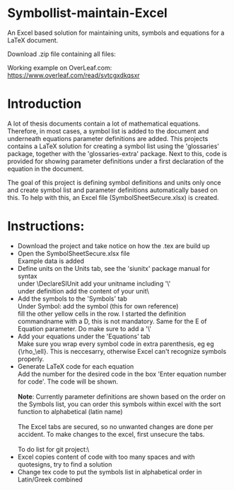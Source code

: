 # Symbollist-maintain-Excel
An Excel based solution for maintaining units, symbols and equations for a LaTeX document.

Download .zip file containing all files:

Working example on OverLeaf.com: https://www.overleaf.com/read/svtcgxdkqsxr

# Introduction
A lot of thesis documents contain a lot of mathematical equations. Therefore, in most cases, a symbol list is added to the document and underneath equations parameter definitions are added.
This projects contains a LaTeX solution for creating a symbol list using the 'glossaries' package, together with the 'glossaries-extra' package. Next to this, code is provided for showing parameter definitions under a first declaration of the equation in the document.

The goal of this project is defining symbol definitions and units only once and create symbol list and parameter definitions automatically based on this. To help with this, an Excel file (SymbolSheetSecure.xlsx) is created. 

# Instructions:
- Download the project and take notice on how the .tex are build up
- Open the SymbolSheetSecure.xlsx file\
Example data is added
- Define units on the Units tab, see the 'siunitx' package manual for syntax\
under \DeclareSIUnit add your unitname including '\\'\
under definition add the content of your unit\
- Add the symbols to the 'Symbols' tab\
Under Symbol: add the symbol (this for own reference)\
fill the other yellow cells in the row. I started the definition commandname with a D, this is not mandatory. Same for the E of Equation parameter. Do make sure to add a '\\'
- Add your equations under the 'Equations' tab\
Make sure you wrap every symbol code in extra parenthesis, eg eg {\rho_\ell}. This is neccesarry, otherwise Excel can't recognize symbols properly.
- Generate LaTeX code for each equation\
Add the number for the desired code in the box 'Enter equation number
for code'. The code will be shown.\
\
**Note**: Currently parameter definitions are shown based on the order on the Symbols list, you can order this symbols within excel with the sort function to alphabetical (latin name)
\
\
The Excel tabs are secured, so no unwanted changes are done per accident. To make changes to the excel, first unsecure the tabs. 
\
\
To do list for git project:\
- Excel copies content of code with too many spaces and with quotesigns, try to find a solution
- Change tex code to put the symbols list in alphabetical order in Latin/Greek combined
